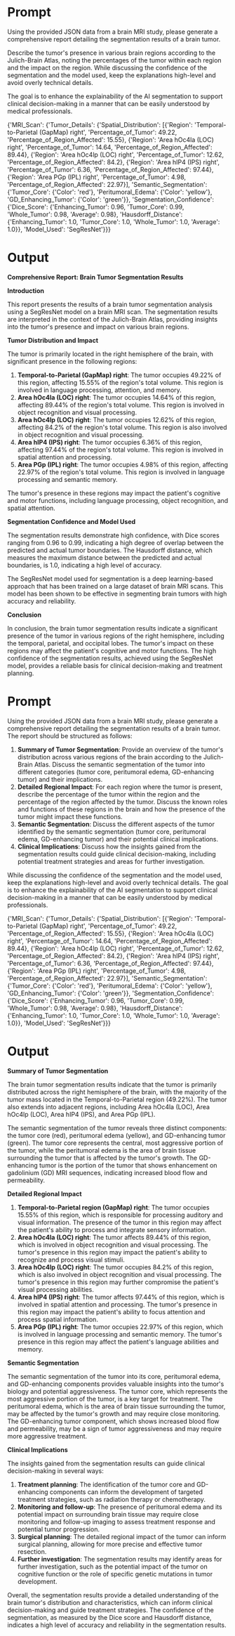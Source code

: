 

# **Prompt**

Using the provided JSON data from a brain MRI study, please generate a comprehensive report detailing the segmentation results of a brain tumor.

Describe the tumor's presence in various brain regions according to the Julich-Brain Atlas, noting the percentages of the tumor within each region and the impact on the region. While discussing the confidence of the segmentation and the model used, keep the explanations high-level and avoid overly technical details.

The goal is to enhance the explainability of the AI segmentation to support clinical decision-making in a manner that can be easily understood by medical professionals.

{'MRI_Scan': {'Tumor_Details': {'Spatial_Distribution': [{'Region': 'Temporal-to-Parietal (GapMap) right', 'Percentage_of_Tumor': 49.22, 'Percentage_of_Region_Affected': 15.55}, {'Region': 'Area hOc4la (LOC) right', 'Percentage_of_Tumor': 14.64, 'Percentage_of_Region_Affected': 89.44}, {'Region': 'Area hOc4lp (LOC) right', 'Percentage_of_Tumor': 12.62, 'Percentage_of_Region_Affected': 84.2}, {'Region': 'Area hIP4 (IPS) right', 'Percentage_of_Tumor': 6.36, 'Percentage_of_Region_Affected': 97.44}, {'Region': 'Area PGp (IPL) right', 'Percentage_of_Tumor': 4.98, 'Percentage_of_Region_Affected': 22.97}], 'Semantic_Segmentation': {'Tumor_Core': {'Color': 'red'}, 'Peritumoral_Edema': {'Color': 'yellow'}, 'GD_Enhancing_Tumor': {'Color': 'green'}}, 'Segmentation_Confidence': {'Dice_Score': {'Enhancing_Tumor': 0.96, 'Tumor_Core': 0.99, 'Whole_Tumor': 0.98, 'Average': 0.98}, 'Hausdorff_Distance': {'Enhancing_Tumor': 1.0, 'Tumor_Core': 1.0, 'Whole_Tumor': 1.0, 'Average': 1.0}}, 'Model_Used': 'SegResNet'}}}

# **Output**

**Comprehensive Report: Brain Tumor Segmentation Results**

**Introduction**

This report presents the results of a brain tumor segmentation analysis using a SegResNet model on a brain MRI scan. The segmentation results are interpreted in the context of the Julich-Brain Atlas, providing insights into the tumor's presence and impact on various brain regions.

**Tumor Distribution and Impact**

The tumor is primarily located in the right hemisphere of the brain, with significant presence in the following regions:

1. **Temporal-to-Parietal (GapMap) right**: The tumor occupies 49.22% of this region, affecting 15.55% of the region's total volume. This region is involved in language processing, attention, and memory.
2. **Area hOc4la (LOC) right**: The tumor occupies 14.64% of this region, affecting 89.44% of the region's total volume. This region is involved in object recognition and visual processing.
3. **Area hOc4lp (LOC) right**: The tumor occupies 12.62% of this region, affecting 84.2% of the region's total volume. This region is also involved in object recognition and visual processing.
4. **Area hIP4 (IPS) right**: The tumor occupies 6.36% of this region, affecting 97.44% of the region's total volume. This region is involved in spatial attention and processing.
5. **Area PGp (IPL) right**: The tumor occupies 4.98% of this region, affecting 22.97% of the region's total volume. This region is involved in language processing and semantic memory.

The tumor's presence in these regions may impact the patient's cognitive and motor functions, including language processing, object recognition, and spatial attention.

**Segmentation Confidence and Model Used**

The segmentation results demonstrate high confidence, with Dice scores ranging from 0.96 to 0.99, indicating a high degree of overlap between the predicted and actual tumor boundaries. The Hausdorff distance, which measures the maximum distance between the predicted and actual boundaries, is 1.0, indicating a high level of accuracy.

The SegResNet model used for segmentation is a deep learning-based approach that has been trained on a large dataset of brain MRI scans. This model has been shown to be effective in segmenting brain tumors with high accuracy and reliability.

**Conclusion**

In conclusion, the brain tumor segmentation results indicate a significant presence of the tumor in various regions of the right hemisphere, including the temporal, parietal, and occipital lobes. The tumor's impact on these regions may affect the patient's cognitive and motor functions. The high confidence of the segmentation results, achieved using the SegResNet model, provides a reliable basis for clinical decision-making and treatment planning.

# **Prompt**

Using the provided JSON data from a brain MRI study, please generate a comprehensive report detailing the segmentation results of a brain tumor. The report should be structured as follows:

1. **Summary of Tumor Segmentation**: Provide an overview of the tumor's distribution across various regions of the brain according to the Julich-Brain Atlas. Discuss the semantic segmentation of the tumor into different categories (tumor core, peritumoral edema, GD-enhancing tumor) and their implications.
2. **Detailed Regional Impact**: For each region where the tumor is present, describe the percentage of the tumor within the region and the percentage of the region affected by the tumor. Discuss the known roles and functions of these regions in the brain and how the presence of the tumor might impact these functions.
3. **Semantic Segmentation**: Discuss the different aspects of the tumor identified by the semantic segmentation (tumor core, peritumoral edema, GD-enhancing tumor) and their potential clinical implications.
4. **Clinical Implications**: Discuss how the insights gained from the segmentation results could guide clinical decision-making, including potential treatment strategies and areas for further investigation.

While discussing the confidence of the segmentation and the model used, keep the explanations high-level and avoid overly technical details. The goal is to enhance the explainability of the AI segmentation to support clinical decision-making in a manner that can be easily understood by medical professionals.

{'MRI_Scan': {'Tumor_Details': {'Spatial_Distribution': [{'Region': 'Temporal-to-Parietal (GapMap) right', 'Percentage_of_Tumor': 49.22, 'Percentage_of_Region_Affected': 15.55}, {'Region': 'Area hOc4la (LOC) right', 'Percentage_of_Tumor': 14.64, 'Percentage_of_Region_Affected': 89.44}, {'Region': 'Area hOc4lp (LOC) right', 'Percentage_of_Tumor': 12.62, 'Percentage_of_Region_Affected': 84.2}, {'Region': 'Area hIP4 (IPS) right', 'Percentage_of_Tumor': 6.36, 'Percentage_of_Region_Affected': 97.44}, {'Region': 'Area PGp (IPL) right', 'Percentage_of_Tumor': 4.98, 'Percentage_of_Region_Affected': 22.97}], 'Semantic_Segmentation': {'Tumor_Core': {'Color': 'red'}, 'Peritumoral_Edema': {'Color': 'yellow'}, 'GD_Enhancing_Tumor': {'Color': 'green'}}, 'Segmentation_Confidence': {'Dice_Score': {'Enhancing_Tumor': 0.96, 'Tumor_Core': 0.99, 'Whole_Tumor': 0.98, 'Average': 0.98}, 'Hausdorff_Distance': {'Enhancing_Tumor': 1.0, 'Tumor_Core': 1.0, 'Whole_Tumor': 1.0, 'Average': 1.0}}, 'Model_Used': 'SegResNet'}}}

# **Output**

**Summary of Tumor Segmentation**

The brain tumor segmentation results indicate that the tumor is primarily distributed across the right hemisphere of the brain, with the majority of the tumor mass located in the Temporal-to-Parietal region (49.22%). The tumor also extends into adjacent regions, including Area hOc4la (LOC), Area hOc4lp (LOC), Area hIP4 (IPS), and Area PGp (IPL).

The semantic segmentation of the tumor reveals three distinct components: the tumor core (red), peritumoral edema (yellow), and GD-enhancing tumor (green). The tumor core represents the central, most aggressive portion of the tumor, while the peritumoral edema is the area of brain tissue surrounding the tumor that is affected by the tumor's growth. The GD-enhancing tumor is the portion of the tumor that shows enhancement on gadolinium (GD) MRI sequences, indicating increased blood flow and permeability.

**Detailed Regional Impact**

1. **Temporal-to-Parietal region (GapMap) right**: The tumor occupies 15.55% of this region, which is responsible for processing auditory and visual information. The presence of the tumor in this region may affect the patient's ability to process and integrate sensory information.
2. **Area hOc4la (LOC) right**: The tumor affects 89.44% of this region, which is involved in object recognition and visual processing. The tumor's presence in this region may impact the patient's ability to recognize and process visual stimuli.
3. **Area hOc4lp (LOC) right**: The tumor occupies 84.2% of this region, which is also involved in object recognition and visual processing. The tumor's presence in this region may further compromise the patient's visual processing abilities.
4. **Area hIP4 (IPS) right**: The tumor affects 97.44% of this region, which is involved in spatial attention and processing. The tumor's presence in this region may impact the patient's ability to focus attention and process spatial information.
5. **Area PGp (IPL) right**: The tumor occupies 22.97% of this region, which is involved in language processing and semantic memory. The tumor's presence in this region may affect the patient's language abilities and memory.

**Semantic Segmentation**

The semantic segmentation of the tumor into its core, peritumoral edema, and GD-enhancing components provides valuable insights into the tumor's biology and potential aggressiveness. The tumor core, which represents the most aggressive portion of the tumor, is a key target for treatment. The peritumoral edema, which is the area of brain tissue surrounding the tumor, may be affected by the tumor's growth and may require close monitoring. The GD-enhancing tumor component, which shows increased blood flow and permeability, may be a sign of tumor aggressiveness and may require more aggressive treatment.

**Clinical Implications**

The insights gained from the segmentation results can guide clinical decision-making in several ways:

1. **Treatment planning**: The identification of the tumor core and GD-enhancing components can inform the development of targeted treatment strategies, such as radiation therapy or chemotherapy.
2. **Monitoring and follow-up**: The presence of peritumoral edema and its potential impact on surrounding brain tissue may require close monitoring and follow-up imaging to assess treatment response and potential tumor progression.
3. **Surgical planning**: The detailed regional impact of the tumor can inform surgical planning, allowing for more precise and effective tumor resection.
4. **Further investigation**: The segmentation results may identify areas for further investigation, such as the potential impact of the tumor on cognitive function or the role of specific genetic mutations in tumor development.

Overall, the segmentation results provide a detailed understanding of the brain tumor's distribution and characteristics, which can inform clinical decision-making and guide treatment strategies. The confidence of the segmentation, as measured by the Dice score and Hausdorff distance, indicates a high level of accuracy and reliability in the segmentation results.